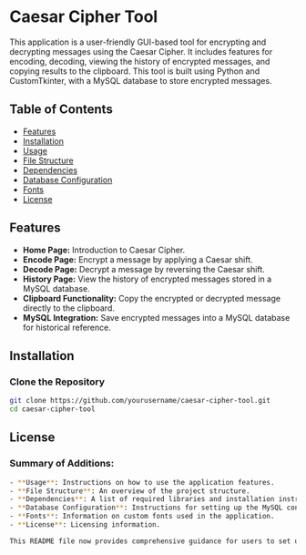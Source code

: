 # Caesar Cipher Tool

This application is a user-friendly GUI-based tool for encrypting and decrypting messages using the Caesar Cipher. It includes features for encoding, decoding, viewing the history of encrypted messages, and copying results to the clipboard. This tool is built using Python and CustomTkinter, with a MySQL database to store encrypted messages.

## Table of Contents
- [Features](#features)
- [Installation](#installation)
- [Usage](#usage)
- [File Structure](#file-structure)
- [Dependencies](#dependencies)
- [Database Configuration](#database-configuration)
- [Fonts](#fonts)
- [License](#license)

## Features
- **Home Page:** Introduction to Caesar Cipher.
- **Encode Page:** Encrypt a message by applying a Caesar shift.
- **Decode Page:** Decrypt a message by reversing the Caesar shift.
- **History Page:** View the history of encrypted messages stored in a MySQL database.
- **Clipboard Functionality:** Copy the encrypted or decrypted message directly to the clipboard.
- **MySQL Integration:** Save encrypted messages into a MySQL database for historical reference.

## Installation

### Clone the Repository
```bash
git clone https://github.com/yourusername/caesar-cipher-tool.git
cd caesar-cipher-tool
```

## License

### Summary of Additions:
```bash
- **Usage**: Instructions on how to use the application features.
- **File Structure**: An overview of the project structure.
- **Dependencies**: A list of required libraries and installation instructions.
- **Database Configuration**: Instructions for setting up the MySQL connection.
- **Fonts**: Information on custom fonts used in the application.
- **License**: Licensing information.

This README file now provides comprehensive guidance for users to set up and use the Caesar Cipher Tool effectively. Let me know if you need any further modifications!
```
